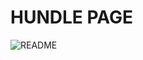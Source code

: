 # HUNDLE PAGE
![README](https://github.com/israelkg/quest-html-css/assets/159387743/01bbb48f-dc54-420e-ab42-af24634907d9)

